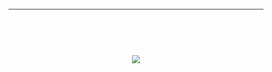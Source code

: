 <!--
**wxnx/wxnx** is a ✨ _special_ ✨ repository because its `README.md` (this file) appears on your GitHub profile.

Here are some ideas to get you started:

- 🔭 I’m currently working on ...
- 🌱 I’m currently learning ...
- 👯 I’m looking to collaborate on ...
- 🤔 I’m looking for help with ...
- 💬 Ask me about ...
- 📫 How to reach me: ...
- 😄 Pronouns: ...
- ⚡ Fun fact: ...
-->

---
<h1 align="center"  style="color:white;">Some Stats!</h1>

<p align="center" >
  <a target="_blank" href="https://github.com/wxnx/stats">
  <img  src="https://github-readme-stats.vercel.app/api/top-langs/?username=wxnx&langs_count=100&layout=compact&theme=dark&custom_title=Most%20Used%20Languages&card_width=444&count_private=true" />
  </a>
</p>

